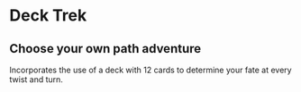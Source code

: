 # Deck Trek

## Choose your own path adventure

Incorporates the use of a deck with 12 cards to determine your fate at every twist and turn.
